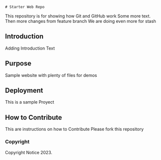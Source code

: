	# Starter Web Repo

This repository is for showing how Git and GitHub work
Some more text. Then more changes from feature branch
We are doing even more for stash


## Introduction

Adding Introduction Text

## Purpose

Sample website with plenty of files for demos

## Deployment

This is a sample Proyect

## How to Contribute

This are instructions on how to Contribute
Please fork this repository

### Copyright

Copyright Notice 2023.